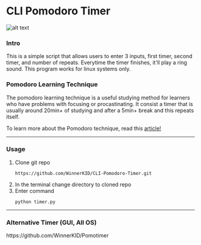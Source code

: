 # CLI Pomodoro Timer
![alt text](https://cdn.discordapp.com/attachments/786394673533943819/1152057062864470156/image.png)

### Intro

<p>This is a simple script that allows users to enter 3 inputs, first timer, second timer, and number of repeats. Everytime the timer finishes, it'll play a ring sound. This program works for linux systems only.</p>
<b></b>

### Pomodoro Learning Technique
<p>The pomodoro learning technique is a useful studying method for learners who have problems with focusing or procastinating. It consist a timer that is usually around 20min+ of studying and after a 5min+ break and this repeats itself.</p>
<p>To learn more about the Pomodoro technique, read this <a href="https://todoist.com/productivity-methods/pomodoro-technique" target="_blank" rel="noopener noreferrer" onclick="window.open(this.href); return false;">article!</a></p>

---

### Usage
1. Clone git repo
   ```
   https://github.com/WinnerKID/CLI-Pomodoro-Timer.git
   ```
3. In the terminal change directory to cloned repo
4. Enter command
   ```
   python timer.py
   ```

---


### Alternative Timer (GUI, All OS)
<p>https://github.com/WinnerKID/Pomotimer </p>

